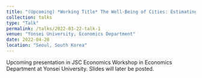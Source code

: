 ```yaml
---
title: "(Upcoming) *Working Title* The Well-Being of Cities: Estimating Welfare from Internal Migration Flows across Korean Cities"
collection: talks
type: "Talk"
permalink: /talks/2022-03-22-talk-1
venue: "Yonsei University, Economics Department"
date: 2022-04-28
location: "Seoul, South Korea"
---
```


Upcoming presentation in JSC Economics Workshop in Economics Department at Yonsei University. Slides will later be posted.
